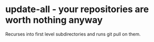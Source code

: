 update-all - your repositories are worth nothing anyway
=======================================================

Recurses into first level subdirectories and runs git pull on them.
